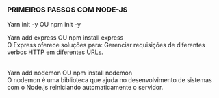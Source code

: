 ### PRIMEIROS PASSOS COM NODE-JS

Yarn init -y OU npm init -y <br>

Yarn add express OU npm install express <br>
O Express oferece soluções para: Gerenciar requisições de diferentes verbos HTTP em diferentes URLs.<br> <br>

Yarn add nodemon OU npm install nodemon <br>
O nodemon é uma biblioteca que ajuda no desenvolvimento de sistemas com o Node.js reiniciando automaticamente o servidor.
